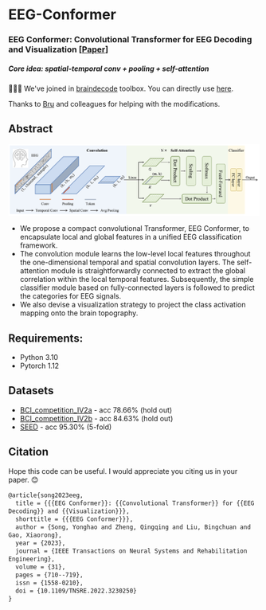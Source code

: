 # EEG-Conformer

### EEG Conformer: Convolutional Transformer for EEG Decoding and Visualization [[Paper](https://ieeexplore.ieee.org/document/9991178)]
##### Core idea: spatial-temporal conv + pooling + self-attention

🎉🎉🎉 We've joined in [braindecode](https://braindecode.org/stable/index.html) toolbox. You can directly use [here](https://braindecode.org/dev/generated/braindecode.models.EEGConformer.html).

Thanks to [Bru](https://github.com/bruAristimunha) and colleagues for helping with the modifications.

## Abstract
![Network Architecture](/visualization/Fig1.png)

- We propose a compact convolutional Transformer, EEG Conformer, to encapsulate local and global features in a unified EEG classification framework.  
- The convolution module learns the low-level local features throughout the one-dimensional temporal and spatial convolution layers. The self-attention module is straightforwardly connected to extract the global correlation within the local temporal features. Subsequently, the simple classifier module based on fully-connected layers is followed to predict the categories for EEG signals. 
- We also devise a visualization strategy to project the class activation mapping onto the brain topography.


## Requirements:
- Python 3.10
- Pytorch 1.12


## Datasets
- [BCI_competition_IV2a](https://www.bbci.de/competition/iv/) - acc 78.66% (hold out)
- [BCI_competition_IV2b](https://www.bbci.de/competition/iv/) - acc 84.63% (hold out)
- [SEED](https://bcmi.sjtu.edu.cn/home/seed/seed.html) - acc 95.30% (5-fold)


## Citation
Hope this code can be useful. I would appreciate you citing us in your paper. 😊
```
@article{song2023eeg,
  title = {{{EEG Conformer}}: {{Convolutional Transformer}} for {{EEG Decoding}} and {{Visualization}}},
  shorttitle = {{{EEG Conformer}}},
  author = {Song, Yonghao and Zheng, Qingqing and Liu, Bingchuan and Gao, Xiaorong},
  year = {2023},
  journal = {IEEE Transactions on Neural Systems and Rehabilitation Engineering},
  volume = {31},
  pages = {710--719},
  issn = {1558-0210},
  doi = {10.1109/TNSRE.2022.3230250}
}
``` 

